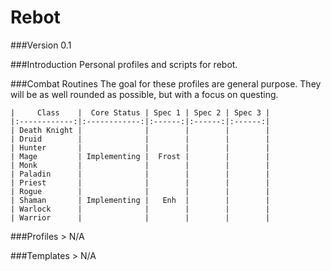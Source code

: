 Rebot
=====

###Version 0.1

###Introduction
	Personal profiles and scripts for rebot.

###Combat Routines
	The goal for these profiles are general purpose. They will be as well rounded as possible, but with a focus on questing.
	
	|     Class    |  Core Status | Spec 1 | Spec 2 | Spec 3 |
	|:------------:|:------------:|:------:|:------:|:------:|
	| Death Knight |              |        |        |        |
	| Druid        |              |        |        |        |
	| Hunter       |              |        |        |        |
	| Mage         | Implementing |  Frost |        |        |
	| Monk         |              |        |        |        |
	| Paladin      |              |        |        |        |
	| Priest       |              |        |        |        |
	| Rogue        |              |        |        |        |
	| Shaman       | Implementing |   Enh  |        |        |
	| Warlock      |              |        |        |        |
	| Warrior      |              |        |        |        |

###Profiles
	> N/A

###Templates
	> N/A
